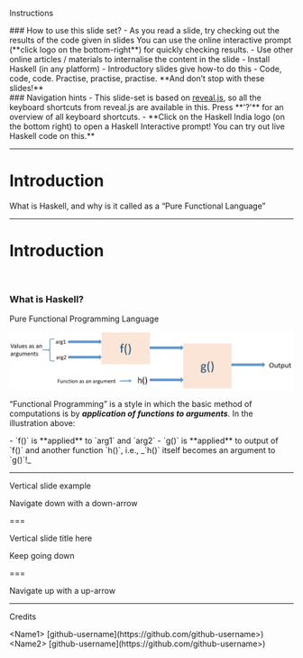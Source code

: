 Instructions
<!-- .element: id="title" -->

<!-- Left side content -->
<div>
### How to use this slide set?
<!-- .element: style="text-align: center"-->
- As you read a slide, try checking out the results of the code given in slides
  You can use the online interactive prompt (**click logo on the bottom-right**)
  for quickly checking results.
- Use other online articles / materials to internalise the content in the slide
- Install Haskell (in any platform) - Introductory slides give how-to do this
- Code, code, code. Practise, practise, practise. **And don’t stop with these slides!**
</div>
 <!-- .element: style="line-height: 1.5; float:left; width: 49%; text-align: left;" -->

<!-- Right side content -->
<div>
### Navigation hints
<!-- .element: style="text-align: center"-->
- This slide-set is based on <a href="https://github.com/hakimel/reveal.js/" target="_blank">reveal.js</a>, so all the keyboard shortcuts from reveal.js are available in this. Press **'?'** for an overview of all keyboard shortcuts. 
- **Click on the Haskell India logo (on the bottom right) to open a Haskell Interactive prompt! You can try out live Haskell code on this.**
</div>
<!-- .element: style="line-height: 1.5; float: right; width: 49%; text-align: left;" -->

---

# 
<!-- .element: id="title" -->

# Introduction
<!-- .element: id="section-heading" -->
What is Haskell, and why is it called as a “Pure Functional Language”
<!-- .element: id="section-brief" -->

---

# Introduction
<!-- .element: id="title" -->

<br/>

### What is Haskell?

Pure Functional Programming Language
<!-- .element: style="text-align: center;" -->

![Functional Programming](images/04-01.png)
<!-- .element: style="border:0;" -->

“Functional Programming” is a style in which the basic method of computations is by _**application of functions to arguments**_.
In the illustration above:

<div>
- `f()` is **applied** to `arg1` and `arg2`
- `g()` is **applied** to output of `f()` and another function `h()`, i.e., _`h()` itself becomes an argument to `g()`!_
</div>
<!-- .element: style="text-align: left; line-height: 1.5;" -->

---

<!-- SLIDE 4 -->
Vertical slide example
<!-- .element: id="title" -->

Navigate down with a down-arrow

===

Vertical slide title here
<!-- .element: id="title" -->

Keep going down

===

Navigate up with a up-arrow

---

<!-- CREDITS -->

Credits
<!-- .element: id="title" -->

<div>
&lt;Name1&gt; [github-username](https://github.com/github-username>)
</div>
<!-- .element: style="font-family: 'Courier New', Courier, monospace;font-size: 20px" -->
        
<div>
&lt;Name2&gt; [github-username](https://github.com/github-username>)
</div>
<!-- .element: style="font-family: 'Courier New', Courier, monospace;font-size: 20px" -->
